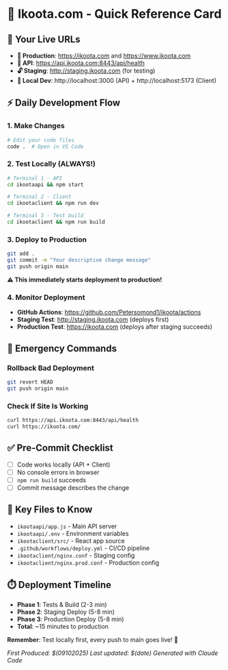 # 🚀 Ikoota.com - Quick Reference Card

## 📍 Your Live URLs
- **🔐 Production**: https://ikoota.com and https://www.ikoota.com  
- **🔐 API**: https://api.ikoota.com:8443/api/health
- **🔓 Staging**: http://staging.ikoota.com (for testing)
- **🔧 Local Dev**: http://localhost:3000 (API) + http://localhost:5173 (Client)

## ⚡ Daily Development Flow

### 1. Make Changes
```bash
# Edit your code files
code .  # Open in VS Code
```

### 2. Test Locally (ALWAYS!)
```bash
# Terminal 1 - API
cd ikootaapi && npm start

# Terminal 2 - Client  
cd ikootaclient && npm run dev

# Terminal 3 - Test build
cd ikootaclient && npm run build
```

### 3. Deploy to Production
```bash
git add .
git commit -m "Your descriptive change message"
git push origin main
```
**⚠️ This immediately starts deployment to production!**

### 4. Monitor Deployment
- **GitHub Actions**: https://github.com/Petersomond1/ikoota/actions
- **Staging Test**: http://staging.ikoota.com (deploys first)
- **Production Test**: https://ikoota.com (deploys after staging succeeds)

## 🚨 Emergency Commands

### Rollback Bad Deployment
```bash
git revert HEAD
git push origin main
```

### Check If Site Is Working
```bash
curl https://api.ikoota.com:8443/api/health
curl https://ikoota.com/
```

## ✅ Pre-Commit Checklist
- [ ] Code works locally (API + Client)
- [ ] No console errors in browser
- [ ] `npm run build` succeeds
- [ ] Commit message describes the change

## 🎯 Key Files to Know
- `ikootaapi/app.js` - Main API server
- `ikootaapi/.env` - Environment variables  
- `ikootaclient/src/` - React app source
- `.github/workflows/deploy.yml` - CI/CD pipeline
- `ikootaclient/nginx.conf` - Staging config
- `ikootaclient/nginx.prod.conf` - Production config

## ⏱️ Deployment Timeline
- **Phase 1**: Tests & Build (2-3 min)
- **Phase 2**: Staging Deploy (5-8 min) 
- **Phase 3**: Production Deploy (5-8 min)
- **Total**: ~15 minutes to production

**Remember**: Test locally first, every push to main goes live! 🚀


*First Produced: $(09102025)*
*Last updated: $(date)*
*Generated with Claude Code*